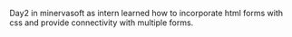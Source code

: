 Day2 in minervasoft as intern learned how to incorporate html forms with css and provide connectivity with multiple forms.
